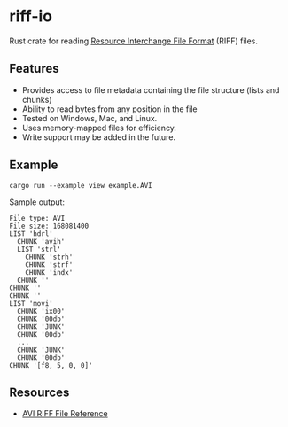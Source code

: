 # riff-io

Rust crate for reading [Resource Interchange File Format](https://en.wikipedia.org/wiki/Resource_Interchange_File_Format) (RIFF) files.

## Features

- Provides access to file metadata containing the file structure (lists and chunks) 
- Ability to read bytes from any position in the file
- Tested on Windows, Mac, and Linux. 
- Uses memory-mapped files for efficiency.
- Write support may be added in the future.

## Example

```bash,no_run
cargo run --example view example.AVI
```

Sample output:

```text,no_run
File type: AVI 
File size: 168081400
LIST 'hdrl'
  CHUNK 'avih'
  LIST 'strl'
    CHUNK 'strh'
    CHUNK 'strf'
    CHUNK 'indx'
  CHUNK ''
CHUNK ''
CHUNK ''
LIST 'movi'
  CHUNK 'ix00'
  CHUNK '00db'
  CHUNK 'JUNK'
  CHUNK '00db'
  ...
  CHUNK 'JUNK'
  CHUNK '00db'
CHUNK '[f8, 5, 0, 0]'
```

## Resources

- [AVI RIFF File Reference](https://docs.microsoft.com/en-us/previous-versions//ms779636(v=vs.85)?redirectedfrom=MSDN)